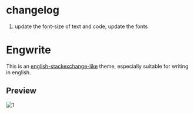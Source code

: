 # changelog
1. update the font-size of text and code, update the fonts

# Engwrite

This is an [english-stackexchange-like](http://english.stackexchange.com/) theme, especially suitable for writing in english.

## Preview

![1](https://i.imgur.com/eRSZ5LZ.png)
